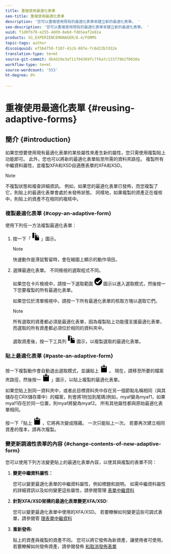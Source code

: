 ```yaml
---
title: 重複使用最適化表單
seo-title: 重複使用最適化表單
description: '您可以重複使用現有的最適化表單來建立新的最適化表單。 '
seo-description: '您可以重複使用現有的最適化表單來建立新的最適化表單。 '
uuid: f1d0fb70-e255-4dd9-8e6d-fd65eaf2e81a
products: SG_EXPERIENCEMANAGER/6.4/FORMS
topic-tags: author
discoiquuid: ef564750-f107-41cb-887e-fc6d22b7d32e
translation-type: tm+mt
source-git-commit: db4d19e3af11f04369fc7f6a7c13377962f0650a
workflow-type: tm+mt
source-wordcount: '553'
ht-degree: 0%

---
```



# 重複使用最適化表單 {#reusing-adaptive-forms}

## 簡介 {#introduction}

如果您想要使用現有最適化表單的某些屬性來產生新的屬性，您只需使用複製貼上功能即可。 此外，您也可以將新的最適化表單貼至所需的資料夾路徑。 複製所有中繼資料屬性，並複製XFA和XSD自適應表單的XFA和XSD。

>[!NOTE]
>
>不複製狀態和複查詳細資訊。 例如，如果您的最適化表單已發佈，而您複製了它，則貼上的最適化表單會處於未發佈狀態。 同樣地，如果複製的資產正在複核中，則貼上的資產不在相同的複核中。

### 複製最適化表單 {#copy-an-adaptive-form}

使用下列任一方法複製最適化表單：

1. 按一下「 ![從快速動作複製aem6forms_copy](assets/aem6forms_copy.png) 」圖示。

   >[!NOTE]
   >
   >快速動作是滑鼠暫留時，會在縮圖上顯示的動作項目。

1. 選擇最適化表單。 不同檢視的選取程式不同。

   如果您在卡片檢視中，請按一下選取範圍 ![aem6forms_check-circle](assets/aem6forms_check-circle.png) 圖示以進入選取模式，然後按一下您要複製的所有最適化表單。

   如果您位於清單檢視中，請按一下所有最適化表單的核取方塊以選取它們。

   >[!NOTE]
   >
   >所有選取的資產都必須是最適化表單，因為複製貼上功能僅支援最適化表單，而選取的所有資產都必須位於相同的資料夾中。

   選取資產後，按一下工具列 ![中顯示的複製aem6forms_copy](assets/aem6forms_copy.png) 圖示，以複製選取的最適化表單。

### 貼上最適化表單 {#paste-an-adaptive-form}

按一下複製動作會自動退出選取模式，並讓貼上 ![aem6forms_paste圖示可見](assets/aem6forms_paste.png) 。 現在，請移至所要的檔案夾路徑，然後按一 ![下「貼上aem6forms_paste](assets/aem6forms_paste.png) 」圖示，以貼上複製的最適化表單。

如果您貼上到同一資料夾中，或者此目標資料夾中存在另一個節點名稱相同（與其儲存在CRX儲存庫中）的檔案，則會將1附加到尾碼(例如，myaf變為myaf1，如果myaf1存在於同一位置，則myaf將變為myaf2。 所有其他屬性都與原始最適化表單相同。

按一下「貼上 ![aem6forms_paste」圖示後](assets/aem6forms_paste.png) ，它將再次變成隱藏。 一次只能貼上一次。 若要再次建立相同資產的復本，請再次複製。

### 變更新調適性表單的內容 {#change-contents-of-new-adaptive-form}

您可以使用下列方法變更貼上的最適化表單內容，以使其與複製的表單不同：

1. **變更中繼資料屬性：**

   您可以變更最適化表單的中繼資料屬性，例如標題和說明。 如需中繼資料屬性的詳細資訊以及如何變更這些屬性，請參閱管理 [表單中繼資料](/help/forms/using/manage-form-metadata.md)

1. **針對XFA/XSD架構的最適化表單變更XFA/XSD:**

   您可以變更最適化表單中使用的XFA/XSD。 若要瞭解如何變更這些可調式表單，請參閱管 [理表單中繼資料](/help/forms/using/manage-form-metadata.md)

1. **重新發佈:**

   貼上的資產與複製的資產不同。 您可以將它發佈為新資產，讓使用者可使用。 若要瞭解如何發佈資產，請參閱發佈 [和取消發佈表單](/help/forms/using/publishing-unpublishing-forms.md)

